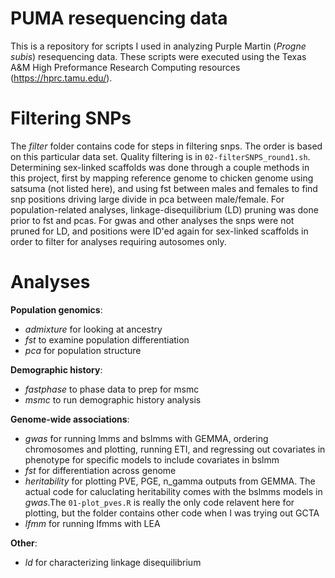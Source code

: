# PUMA resequencing data
This is a repository for scripts I used in analyzing Purple Martin (*Progne subis*) resequencing data.
These scripts were executed using the Texas A&M High Preformance Research Computing resources (https://hprc.tamu.edu/).
<br/>
# Filtering SNPs
The _filter_ folder contains code for steps in filtering snps. The order is based on this particular data set. Quality filtering is in `02-filterSNPS_round1.sh`. Determining sex-linked scaffolds was done through a couple methods in this project, first by mapping reference genome to chicken genome using satsuma (not listed here), and using fst between males and females to find snp positions driving large divide in pca between male/female. For population-related analyses, linkage-disequilibrium (LD) pruning was done prior to fst and pcas. For gwas and other analyses the snps were not pruned for LD, and positions were ID'ed again for sex-linked scaffolds in order to filter for analyses requiring autosomes only. 
<br/>
# Analyses

**Population genomics**: 
* _admixture_ for looking at ancestry 
* _fst_ to examine population differentiation
* _pca_ for population structure  

**Demographic history**:
* _fastphase_ to phase data to prep for msmc
* _msmc_ to run demographic history analysis  

**Genome-wide associations**:
* _gwas_ for running lmms and bslmms with GEMMA, ordering chromosomes and plotting, running ETI, and regressing out covariates in phenotype for specific models to include covariates in bslmm
* _fst_ for differentiation across genome
* _heritability_ for plotting PVE, PGE, n_gamma outputs from GEMMA. The actual code for caluclating heritability comes with the bslmms models in _gwas_.The `01-plot_pves.R` is really the only code relavent here for plotting, but the folder contains other code when I was trying out GCTA
* _lfmm_ for running lfmms with LEA  

**Other**:
* _ld_ for characterizing linkage disequilibrium
